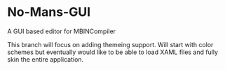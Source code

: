 # No-Mans-GUI
A GUI based editor for MBINCompiler

This branch will focus on adding themeing support.  Will start with color schemes but eventually would like to be able to load XAML files and fully skin the entire application.
